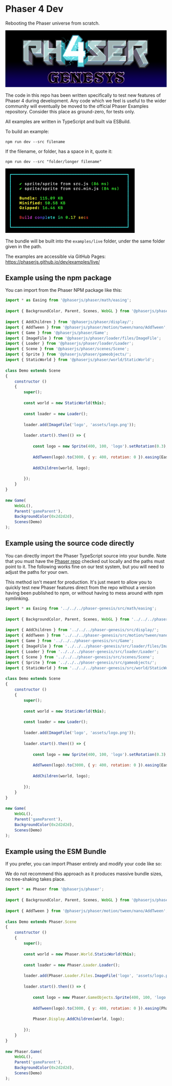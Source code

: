 # Phaser 4 Dev

Rebooting the Phaser universe from scratch.

![Phaser4](readme-logo.png)

The code in this repo has been written specifically to test new features of Phaser 4 during development. Any code which we feel is useful to the wider community will eventually be moved to the official Phaser Examples repository. Consider this place as ground-zero, for tests only.

All examples are written in TypeScript and built via ESBuild.

To build an example:

`npm run dev --src filename`

If the filename, or folder, has a space in it, quote it:

`npm run dev --src "folder/longer filename"`

![Phaser4](readme-build.png)

The bundle will be built into the `examples/live` folder, under the same folder given in the path.

The examples are accessible via GitHub Pages: https://phaserjs.github.io/dev/examples/live/

## Example using the npm package

You can import from the Phaser NPM package like this:

```js
import * as Easing from '@phaserjs/phaser/math/easing';

import { BackgroundColor, Parent, Scenes, WebGL } from '@phaserjs/phaser/config';

import { AddChildren } from '@phaserjs/phaser/display/';
import { AddTween } from '@phaserjs/phaser/motion/tween/nano/AddTween';
import { Game } from '@phaserjs/phaser/Game';
import { ImageFile } from '@phaserjs/phaser/loader/files/ImageFile';
import { Loader } from '@phaserjs/phaser/loader/Loader';
import { Scene } from '@phaserjs/phaser/scenes/Scene';
import { Sprite } from '@phaserjs/phaser/gameobjects/';
import { StaticWorld } from '@phaserjs/phaser/world/StaticWorld';

class Demo extends Scene
{
    constructor ()
    {
        super();

        const world = new StaticWorld(this);

        const loader = new Loader();

        loader.add(ImageFile('logo', 'assets/logo.png'));

        loader.start().then(() => {

            const logo = new Sprite(400, 100, 'logo').setRotation(0.3);

            AddTween(logo).to(3000, { y: 400, rotation: 0 }).easing(Easing.Bounce.Out);

            AddChildren(world, logo);

        });
    }
}

new Game(
    WebGL(),
    Parent('gameParent'),
    BackgroundColor(0x2d2d2d),
    Scenes(Demo)
);
```

## Example using the source code directly

You can directly import the Phaser TypeScript source into your bundle. Note that you must have the [Phaser repo](https://github.com/phaserjs/phaser) checked out locally and the paths must point to it. The following works fine on our test system, but you will need to adjust the paths for your own.

This method isn't meant for production. It's just meant to allow you to quickly test new Phaser features direct from the repo without a version having been published to npm, or without having to mess around with npm symlinking.

```js
import * as Easing from '../../../phaser-genesis/src/math/easing';

import { BackgroundColor, Parent, Scenes, WebGL } from '../../../phaser-genesis/src/config';

import { AddChildren } from '../../../phaser-genesis/src/display/';
import { AddTween } from '../../../phaser-genesis/src/motion/tween/nano/AddTween';
import { Game } from '../../../phaser-genesis/src/Game';
import { ImageFile } from '../../../phaser-genesis/src/loader/files/ImageFile';
import { Loader } from '../../../phaser-genesis/src/loader/Loader';
import { Scene } from '../../../phaser-genesis/src/scenes/Scene';
import { Sprite } from '../../../phaser-genesis/src/gameobjects/';
import { StaticWorld } from '../../../phaser-genesis/src/world/StaticWorld';

class Demo extends Scene
{
    constructor ()
    {
        super();

        const world = new StaticWorld(this);

        const loader = new Loader();

        loader.add(ImageFile('logo', 'assets/logo.png'));

        loader.start().then(() => {

            const logo = new Sprite(400, 100, 'logo').setRotation(0.3);

            AddTween(logo).to(3000, { y: 400, rotation: 0 }).easing(Easing.Bounce.Out);

            AddChildren(world, logo);

        });
    }
}

new Game(
    WebGL(),
    Parent('gameParent'),
    BackgroundColor(0x2d2d2d),
    Scenes(Demo)
);
```

## Example using the ESM Bundle

If you prefer, you can import Phaser entirely and modify your code like so:

We do not recommend this approach as it produces massive bundle sizes, no tree-shaking takes place.

```js
import * as Phaser from '@phaserjs/phaser';

import { BackgroundColor, Parent, Scenes, WebGL } from '@phaserjs/phaser/config';

import { AddTween } from '@phaserjs/phaser/motion/tween/nano/AddTween';

class Demo extends Phaser.Scene
{
    constructor ()
    {
        super();

        const world = new Phaser.World.StaticWorld(this);

        const loader = new Phaser.Loader.Loader();

        loader.add(Phaser.Loader.Files.ImageFile('logo', 'assets/logo.png'));

        loader.start().then(() => {

            const logo = new Phaser.GameObjects.Sprite(400, 100, 'logo').setRotation(0.3);

            AddTween(logo).to(3000, { y: 400, rotation: 0 }).easing(Phaser.Math.Easing.Bounce.Out);

            Phaser.Display.AddChildren(world, logo);

        });
    }
}

new Phaser.Game(
    WebGL(),
    Parent('gameParent'),
    BackgroundColor(0x2d2d2d),
    Scenes(Demo)
);
```
